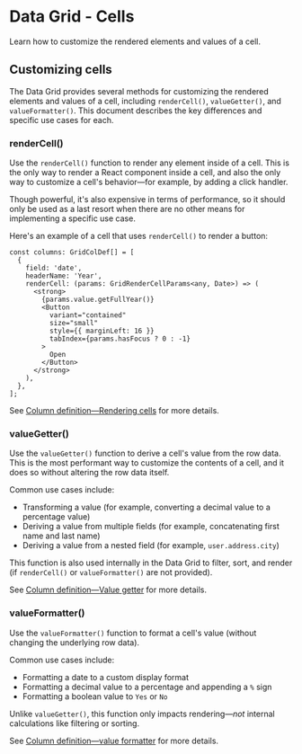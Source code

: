 # Data Grid - Cells

<p class="description">Learn how to customize the rendered elements and values of a cell.</p>

## Customizing cells

The Data Grid provides several methods for customizing the rendered elements and values of a cell, including `renderCell()`, `valueGetter()`, and `valueFormatter()`.
This document describes the key differences and specific use cases for each.

### renderCell()

Use the `renderCell()` function to render any element inside of a cell.
This is the only way to render a React component inside a cell, and also the only way to customize a cell's behavior—for example, by adding a click handler.

Though powerful, it's also expensive in terms of performance, so it should only be used as a last resort when there are no other means for implementing a specific use case.

Here's an example of a cell that uses `renderCell()` to render a button:

```tsx
const columns: GridColDef[] = [
  {
    field: 'date',
    headerName: 'Year',
    renderCell: (params: GridRenderCellParams<any, Date>) => (
      <strong>
        {params.value.getFullYear()}
        <Button
          variant="contained"
          size="small"
          style={{ marginLeft: 16 }}
          tabIndex={params.hasFocus ? 0 : -1}
        >
          Open
        </Button>
      </strong>
    ),
  },
];
```

See [Column definition—Rendering cells](/x/react-data-grid/column-definition/#rendering-cells) for more details.

### valueGetter()

Use the `valueGetter()` function to derive a cell's value from the row data.
This is the most performant way to customize the contents of a cell, and it does so without altering the row data itself.

Common use cases include:

- Transforming a value (for example, converting a decimal value to a percentage value)
- Deriving a value from multiple fields (for example, concatenating first name and last name)
- Deriving a value from a nested field (for example, `user.address.city`)

This function is also used internally in the Data Grid to filter, sort, and render (if `renderCell()` or `valueFormatter()` are not provided).

See [Column definition—Value getter](/x/react-data-grid/column-definition/#value-getter) for more details.

### valueFormatter()

Use the `valueFormatter()` function to format a cell's value (without changing the underlying row data).

Common use cases include:

- Formatting a date to a custom display format
- Formatting a decimal value to a percentage and appending a `%` sign
- Formatting a boolean value to `Yes` or `No`

Unlike `valueGetter()`, this function only impacts rendering—_not_ internal calculations like filtering or sorting.

See [Column definition—value formatter](/x/react-data-grid/column-definition/#value-formatter) for more details.
